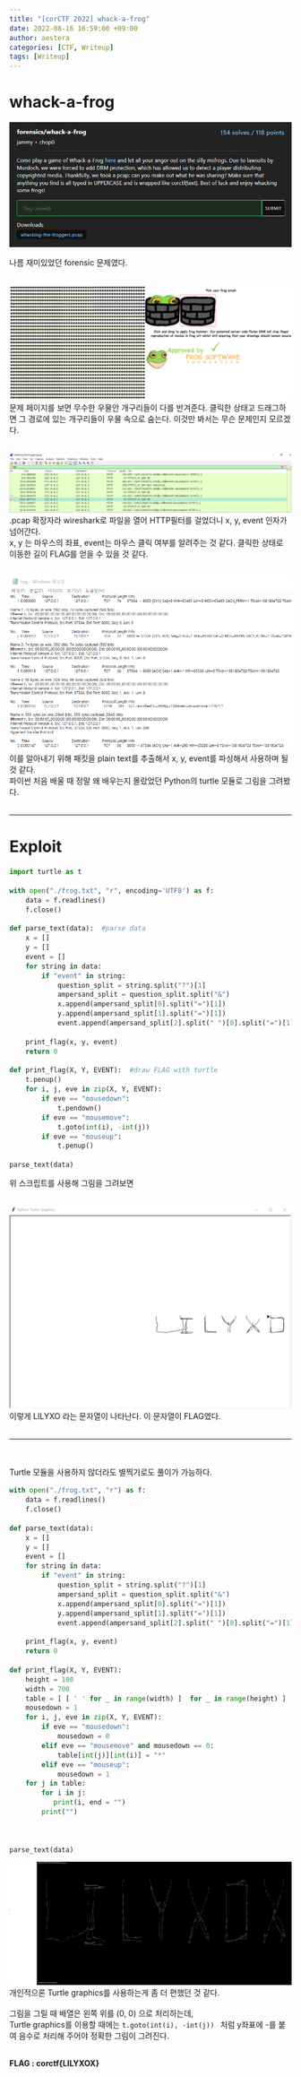 ```yaml
---
title: "[corCTF 2022] whack-a-frog"
date: 2022-08-16 16:59:00 +09:00
author: aestera
categories: [CTF, Writeup]
tags: [Writeup]
---
```


# whack-a-frog


![Untitled](/assets/img/post_images/whack-a-frog/main.png)

나름 재미있었던 forensic 문제였다.
<br><br>

![Untitled](/assets/img/post_images/whack-a-frog/frog.png)
문제 페이지를 보면 무수한 우물안 개구리들이 다를 반겨준다. 클릭한 상태고 드래그하면 그 경로에 있는 개구리들이 우물 속으로 숨는다. 이것만 봐서는 무슨 문제인지 모르겠다.
<br><br>

![Untitled](/assets/img/post_images/whack-a-frog/wireshark.png)
.pcap 확장자라 wireshark로 파일을 열어 HTTP필터를 걸었더니 x, y, event 인자가 넘어간다.
<br>
x, y 는 마우스의 좌표, event는 마우스 클릭 여부를 알려주는 것 같다. 클릭한 상태로 이동한 길이 FLAG를 얻을 수 있을 것 같다. 
<br><br>

![Untitled](/assets/img/post_images/whack-a-frog/text.png)
이를 알아내기 위해 패킷을 plain text를 추출해서 x, y, event를 파싱해서 사용하며 될 것 같다.<br>
파이썬 처음 배울 때 정말 왜 배우는지 몰랐었던 Python의 turtle 모듈로 그림을 그려봤다.
<br><br>

****

# Exploit

```python
import turtle as t

with open("./frog.txt", "r", encoding='UTF8') as f:
    data = f.readlines()
    f.close()

def parse_text(data):  #parse data
    x = []
    y = []
    event = []
    for string in data:
        if "event" in string:
            question_split = string.split("?")[1]
            ampersand_split = question_split.split("&")
            x.append(ampersand_split[0].split("=")[1])
            y.append(ampersand_split[1].split("=")[1])
            event.append(ampersand_split[2].split(" ")[0].split("=")[1])    

    print_flag(x, y, event)
    return 0

def print_flag(X, Y, EVENT):  #draw FLAG with turtle
    t.penup()
    for i, j, eve in zip(X, Y, EVENT):
        if eve == "mousedown":
            t.pendown()
        if eve == "mousemove":
            t.goto(int(i), -int(j))
        if eve == "mouseup":
            t.penup()

parse_text(data)
```
위 스크립트를 사용해 그림을 그려보면
<br><br>

![Untitled](/assets/img/post_images/whack-a-frog/turtle.png)
이렇게 LILYXO 라는 문자열이 나타난다. 이 문자열이 FLAG였다. 
<br><br>

****
<br><br>
Turtle 모듈을 사용하지 않더라도 별찍기로도 풀이가 가능하다.

```python
with open("./frog.txt", "r") as f:
    data = f.readlines()
    f.close()

def parse_text(data):
    x = []
    y = []
    event = []
    for string in data:
        if "event" in string:
            question_split = string.split("?")[1]
            ampersand_split = question_split.split("&")
            x.append(ampersand_split[0].split("=")[1])
            y.append(ampersand_split[1].split("=")[1])
            event.append(ampersand_split[2].split(" ")[0].split("=")[1])    

    print_flag(x, y, event)
    return 0

def print_flag(X, Y, EVENT):
    height = 100
    width = 700
    table = [ [ ' ' for _ in range(width) ]  for _ in range(height) ]
    mousedown = 1
    for i, j, eve in zip(X, Y, EVENT):
        if eve == "mousedown":
            mousedown = 0
        elif eve == "mousemove" and mousedown == 0:
            table[int(j)][int(i)] = "*"
        elif eve == "mouseup":
            mousedown = 1
    for j in table:
        for i in j:
           print(i, end = "")
        print("")



parse_text(data)
```
![Untitled](/assets/img/post_images/whack-a-frog/star.png)
개인적으론 Turtle graphics를 사용하는게 좀 더 편했던 것 같다. 
<br><br>
그림을 그릴 때 배열은 왼쪽 위를 (0, 0) 으로 처리하는데,<br>
Turtle graphics를 이용할 때에는 ```t.goto(int(i), -int(j)) ``` 처럼 y좌표에 -를 붙여 음수로 처리해 주어야 정확한 그림이 그려진다.
<br><br>

**FLAG : corctf{LILYXOX}**